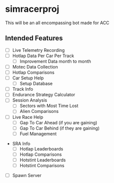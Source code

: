 # simracerproj
This will be an all encompassing bot made for ACC

## Intended Features
- [ ] Live Telemetry Recording
- [ ] Hotlap Data Per Car Per Track
    - [ ] Improvement Data month to month
- [ ] Motec Data Collection
- [ ] Hotlap Comparisons
- [ ] Car Setup Help
    - [ ] Setup Database
- [ ] Track Info
- [ ] Endurance Strategy Calculator
- [ ] Session Analysis
    - [ ] Sectors with Most Time Lost
    - [ ] Alien Comparisons
- [ ] Live Race Help
    - [ ] Gap To Car Ahead (if you are gaining)
    - [ ] Gap To Car Behind (if they are gaining)
    - [ ] Fuel Management
- SRA Info
    - [ ] Hotlap Leaderboards
    - [ ] Hotlap Comparisons
    - [ ] Hotstint Leaderboards
    - [ ] Hotstint Comparisons
- [ ] Spawn Server
